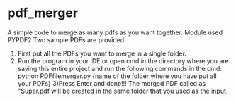 # pdf_merger
A simple code to merge as many pdfs as you want together.
Module used : PYPDF2
Two sample PDFs are provided.
1) First put all the PDFs you want to merge in a single folder.
2) Run the program in your IDE or open cmd in the directory where you are saving this entire project and run the following commands in the cmd:
        python PDFfilemerger.py {name of the folder where you have put all your PDFs} 
3)Press Enter and done!!!
The merged PDF called as "Super.pdf will be created in the same folder that you used as the input.
